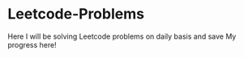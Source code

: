 # Leetcode-Problems
Here I will be solving Leetcode problems on daily basis and save My progress here!
